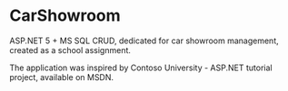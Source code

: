 # CarShowroom
ASP.NET 5 + MS SQL CRUD, dedicated for car showroom management, created as a school assignment.

The application was inspired by Contoso University - ASP.NET tutorial project, available on MSDN.
